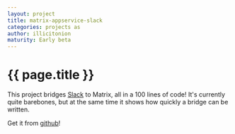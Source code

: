 ```yaml
---
layout: project
title: matrix-appservice-slack
categories: projects as
author: illicitonion
maturity: Early beta
---
```


# {{ page.title }}
This project bridges [Slack](https://slack.com) to Matrix, all in a 100 lines of code! It's currently quite barebones, but at the same time it shows how quickly a bridge can be written. 

Get it from [github](https://github.com/matrix-org/matrix-appservice-slack)!
